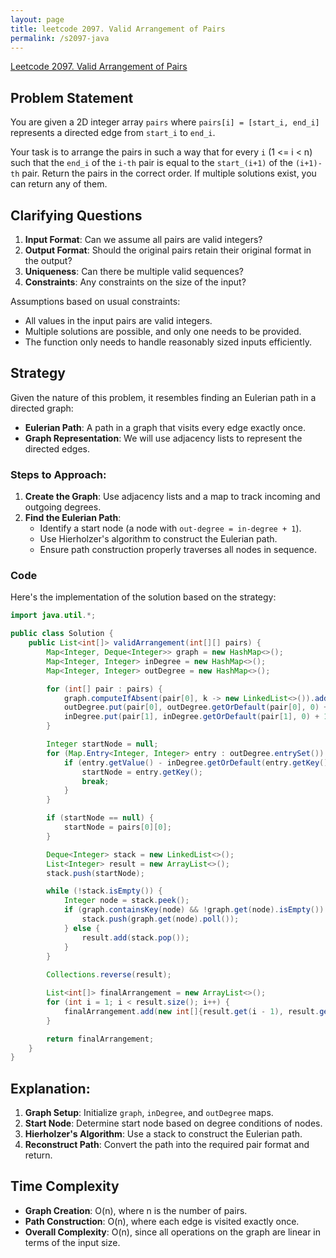 ```yaml
---
layout: page
title: leetcode 2097. Valid Arrangement of Pairs
permalink: /s2097-java
---
```

[Leetcode 2097. Valid Arrangement of Pairs](https://algoadvance.github.io/algoadvance/l2097)
## Problem Statement
You are given a 2D integer array `pairs` where `pairs[i] = [start_i, end_i]` represents a directed edge from `start_i` to `end_i`. 

Your task is to arrange the pairs in such a way that for every `i` (1 <= i < n) such that the `end_i` of the `i-th` pair is equal to the `start_(i+1)` of the `(i+1)-th` pair. Return the pairs in the correct order. If multiple solutions exist, you can return any of them.

## Clarifying Questions
1. **Input Format**: Can we assume all pairs are valid integers?
2. **Output Format**: Should the original pairs retain their original format in the output?
3. **Uniqueness**: Can there be multiple valid sequences?
4. **Constraints**: Any constraints on the size of the input?

Assumptions based on usual constraints:
- All values in the input pairs are valid integers.
- Multiple solutions are possible, and only one needs to be provided.
- The function only needs to handle reasonably sized inputs efficiently.

## Strategy
Given the nature of this problem, it resembles finding an Eulerian path in a directed graph:
- **Eulerian Path**: A path in a graph that visits every edge exactly once.
- **Graph Representation**: We will use adjacency lists to represent the directed edges.

### Steps to Approach:
1. **Create the Graph**: Use adjacency lists and a map to track incoming and outgoing degrees.
2. **Find the Eulerian Path**:
    - Identify a start node (a node with `out-degree = in-degree + 1`).
    - Use Hierholzer's algorithm to construct the Eulerian path.
    - Ensure path construction properly traverses all nodes in sequence.

### Code
Here's the implementation of the solution based on the strategy:

```java
import java.util.*;

public class Solution {
    public List<int[]> validArrangement(int[][] pairs) {
        Map<Integer, Deque<Integer>> graph = new HashMap<>();
        Map<Integer, Integer> inDegree = new HashMap<>();
        Map<Integer, Integer> outDegree = new HashMap<>();

        for (int[] pair : pairs) {
            graph.computeIfAbsent(pair[0], k -> new LinkedList<>()).add(pair[1]);
            outDegree.put(pair[0], outDegree.getOrDefault(pair[0], 0) + 1);
            inDegree.put(pair[1], inDegree.getOrDefault(pair[1], 0) + 1);
        }

        Integer startNode = null;
        for (Map.Entry<Integer, Integer> entry : outDegree.entrySet()) {
            if (entry.getValue() - inDegree.getOrDefault(entry.getKey(), 0) == 1) {
                startNode = entry.getKey();
                break;
            }
        }

        if (startNode == null) {
            startNode = pairs[0][0];
        }

        Deque<Integer> stack = new LinkedList<>();
        List<Integer> result = new ArrayList<>();
        stack.push(startNode);

        while (!stack.isEmpty()) {
            Integer node = stack.peek();
            if (graph.containsKey(node) && !graph.get(node).isEmpty()) {
                stack.push(graph.get(node).poll());
            } else {
                result.add(stack.pop());
            }
        }
        
        Collections.reverse(result);

        List<int[]> finalArrangement = new ArrayList<>();
        for (int i = 1; i < result.size(); i++) {
            finalArrangement.add(new int[]{result.get(i - 1), result.get(i)});
        }

        return finalArrangement;
    }
}

```

## Explanation:
1. **Graph Setup**: Initialize `graph`, `inDegree`, and `outDegree` maps.
2. **Start Node**: Determine start node based on degree conditions of nodes.
3. **Hierholzer's Algorithm**: Use a stack to construct the Eulerian path.
4. **Reconstruct Path**: Convert the path into the required pair format and return.

## Time Complexity
- **Graph Creation**: O(n), where n is the number of pairs.
- **Path Construction**: O(n), where each edge is visited exactly once.
- **Overall Complexity**: O(n), since all operations on the graph are linear in terms of the input size.